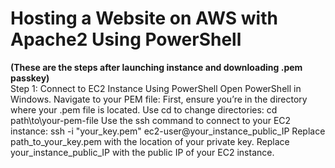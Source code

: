 # Hosting a Website on AWS with Apache2 Using PowerShell
**(These are the steps after launching instance and downloading .pem passkey)**
<br>
Step 1: Connect to EC2 Instance Using PowerShell
Open PowerShell in Windows.
Navigate to your PEM file: First, ensure you’re in the directory where your .pem file is located. Use cd to change directories:
cd path\to\your-pem-file
Use the ssh command to connect to your EC2 instance:
ssh -i "your_key.pem" ec2-user@your_instance_public_IP
Replace path_to_your_key.pem with the location of your private key. Replace your_instance_public_IP with the public IP of your EC2 instance.
